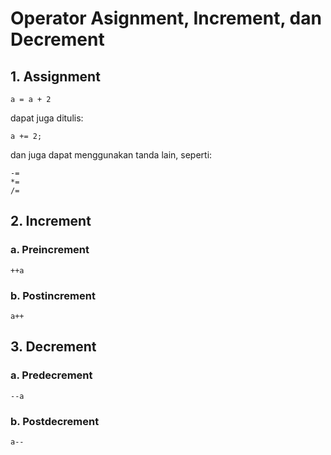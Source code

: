# Operator Asignment, Increment, dan Decrement

## 1. Assignment

```angular2html
a = a + 2
```
dapat juga ditulis:
```angular2html
a += 2;
```
dan juga dapat menggunakan tanda lain, seperti:
```angular2html
-=
*=
/=
```

## 2. Increment
### a. Preincrement
```angular2html
++a
```
### b. Postincrement
```angular2html
a++
```

## 3. Decrement
### a. Predecrement
```angular2html
--a
```
### b. Postdecrement
```angular2html
a--
```